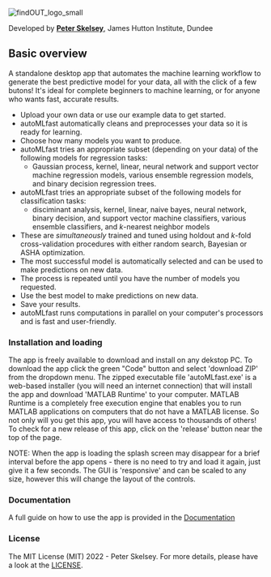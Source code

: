 ![findOUT_logo_small](https://user-images.githubusercontent.com/32124230/160170864-de75e2b0-b587-425a-92c2-779460be097b.png)

Developed by [**Peter Skelsey**](mailto:peter.skelsey@hutton.ac.uk?subject=findOUT), James Hutton Institute, Dundee

## Basic overview
A standalone desktop app that automates the machine learning workflow to generate the best predictive model for your data, all with the click of a few butons! It's ideal for complete beginners to machine learning, or for anyone who wants fast, accurate results.
* Upload your own data or use our example data to get started.
* autoMLfast automatically cleans and preprocesses your data so it is ready for learning.
* Choose how many models you want to produce.
* autoMLfast tries an appropriate subset (depending on your data) of the following models for regression tasks:  
  - Gaussian process, kernel, linear, neural network and support vector machine regression models, various ensemble regression models, and binary decision regression trees.
* autoMLfast tries an appropriate subset of the following models for classification tasks:
  - disciminant analysis, kernel, linear, naive bayes, neural network, binary decision, and support vector machine classifiers, various ensemble classifiers, and *k*-nearest neighbor models
* These are *simultaneously* trained and tuned using holdout and *k*-fold cross-validation procedures with either random search, Bayesian or ASHA optimization.
* The most successful model is automatically selected and can be used to make predictions on new data.
* The process is repeated until you have the number of models you requested.
* Use the best model to make predictions on new data.
* Save your results.
* autoMLfast runs computations in parallel on your computer's processors and is fast and user-friendly. 


### Installation and loading
The app is freely available to download and install on any dekstop PC. To download the app click the green "Code" button and select 'download ZIP' from the dropdown menu. The zipped executable file 'autoMLfast.exe' is a web-based installer (you will need an internet connection) that will install the app and download 'MATLAB Runtime' to your computer. MATLAB Runtime is a completely free execution engine that enables you to run MATLAB applications on computers that do not have a MATLAB license. So not only will you get this app, you will have access to thousands of others! To check for a new release of this app, click on the 'release' button near the top of the page.

NOTE: When the app is loading the splash screen may disappear for a brief interval before the app opens - there is no need to try and load it again, just give it a few seconds. The GUI is 'responsive' and can be scaled to any size, however this will change the layout of the controls. 

### Documentation
A full guide on how to use the app is provided in the [Documentation](https://github.com/pskelsey/autoMLfast/blob/master/documents/documentation.md)

### License
The MIT License (MIT) 2022 - Peter Skelsey. For more details, please have a look at the [LICENSE](https://github.com/pskelsey/autoMLfast/blob/main/LICENSE).

